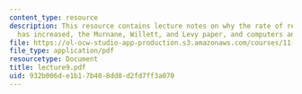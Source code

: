 ```yaml
---
content_type: resource
description: This resource contains lecture notes on why the rate of return to education
  has increased, the Murnane, Willett, and Levy paper, and computers and work.
file: https://ol-ocw-studio-app-production.s3.amazonaws.com/courses/11-126j-economics-of-education-spring-2007/932b006de1b17b408dd8d2fd7ff3a070_lecture9.pdf
file_type: application/pdf
resourcetype: Document
title: lecture9.pdf
uid: 932b006d-e1b1-7b40-8dd8-d2fd7ff3a070
---
```

